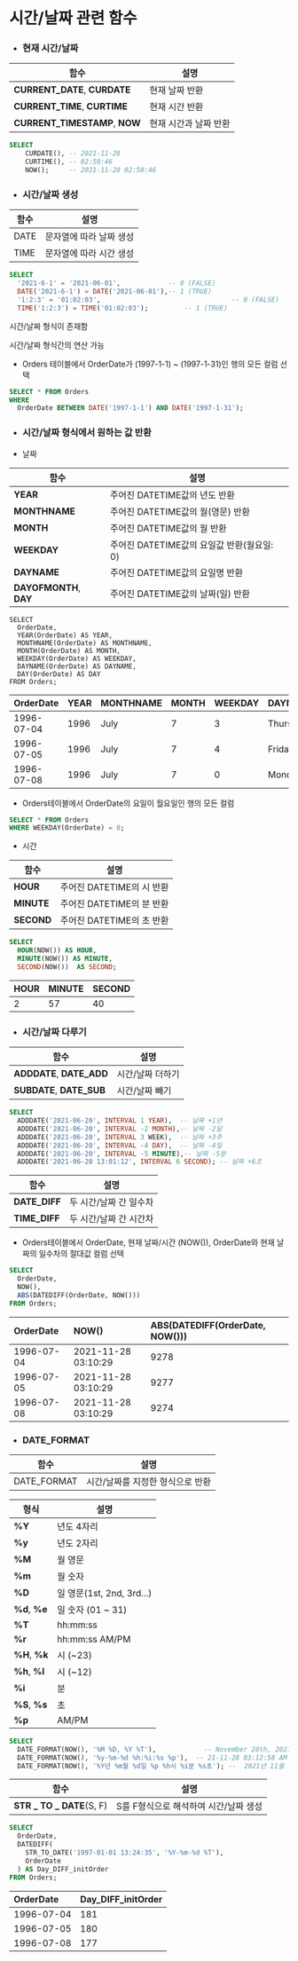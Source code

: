 # 시간/날짜 관련 함수

- ### 현재 시간/날짜

| 함수                           | 설명                  |
| ------------------------------ | --------------------- |
| **CURRENT_DATE**, **CURDATE**  | 현재 날짜 반환        |
| **CURRENT_TIME**, **CURTIME**  | 현재 시간 반환        |
| **CURRENT_TIMESTAMP**, **NOW** | 현재 시간과 날짜 반환 |

```sql
SELECT 
	CURDATE(), -- 2021-11-28
	CURTIME(), -- 02:50:46
	NOW();     -- 2021-11-28 02:50:46
```



- ### 시간/날짜 생성

| 함수 | 설명                    |
| ---- | ----------------------- |
| DATE | 문자열에 따라 날짜 생성 |
| TIME | 문자열에 따라 시간 생성 |

```sql
SELECT
  '2021-6-1' = '2021-06-01',            -- 0 (FALSE)
  DATE('2021-6-1') = DATE('2021-06-01'),-- 1 (TRUE)
  '1:2:3' = '01:02:03',									-- 0 (FALSE)
  TIME('1:2:3') = TIME('01:02:03');			-- 1 (TRUE)
```

시간/날짜 형식이 존재함

시간/날짜 형식간의 연산 가능

- Orders 테이블에서 OrderDate가 (1997-1-1) ~ (1997-1-31)인  행의 모든 컬럼 선택

```sql
SELECT * FROM Orders
WHERE
  OrderDate BETWEEN DATE('1997-1-1') AND DATE('1997-1-31');
```



- ### 시간/날짜 형식에서 원하는 값 반환

- 날짜

| 함수                    | 설명                                       |
| ----------------------- | ------------------------------------------ |
| **YEAR**                | 주어진 DATETIME값의 년도 반환              |
| **MONTHNAME**           | 주어진 DATETIME값의 월(영문) 반환          |
| **MONTH**               | 주어진 DATETIME값의 월 반환                |
| **WEEKDAY**             | 주어진 DATETIME값의 요일값 반환(월요일: 0) |
| **DAYNAME**             | 주어진 DATETIME값의 요일명 반환            |
| **DAYOFMONTH**, **DAY** | 주어진 DATETIME값의 날짜(일) 반환          |

```mysql
SELECT
  OrderDate,
  YEAR(OrderDate) AS YEAR,
  MONTHNAME(OrderDate) AS MONTHNAME,
  MONTH(OrderDate) AS MONTH,
  WEEKDAY(OrderDate) AS WEEKDAY,
  DAYNAME(OrderDate) AS DAYNAME,
  DAY(OrderDate) AS DAY
FROM Orders;
```

| OrderDate  | YEAR | MONTHNAME | MONTH | WEEKDAY | DAYNAME  | DAY  |
| :--------- | :--- | :-------- | :---- | :------ | :------- | :--- |
| 1996-07-04 | 1996 | July      | 7     | 3       | Thursday | 4    |
| 1996-07-05 | 1996 | July      | 7     | 4       | Friday   | 5    |
| 1996-07-08 | 1996 | July      | 7     | 0       | Monday   | 8    |



- Orders테이블에서 OrderDate의 요일이 월요일인 행의 모든 컬럼

```sql
SELECT * FROM Orders
WHERE WEEKDAY(OrderDate) = 0;
```



- 시간

| 함수       | 설명                      |
| ---------- | ------------------------- |
| **HOUR**   | 주어진 DATETIME의 시 반환 |
| **MINUTE** | 주어진 DATETIME의 분 반환 |
| **SECOND** | 주어진 DATETIME의 초 반환 |

```Sql
SELECT
  HOUR(NOW()) AS HOUR,
  MINUTE(NOW()) AS MINUTE,
  SECOND(NOW())  AS SECOND;
```

| HOUR | MINUTE | SECOND |
| :--- | :----- | :----- |
| 2    | 57     | 40     |



- ### 시간/날짜 다루기

| 함수                      | 설명             |
| ------------------------- | ---------------- |
| **ADDDATE**, **DATE_ADD** | 시간/날짜 더하기 |
| **SUBDATE**, **DATE_SUB** | 시간/날짜 빼기   |

```sql
SELECT 
  ADDDATE('2021-06-20', INTERVAL 1 YEAR),  -- 날짜 +1년
  ADDDATE('2021-06-20', INTERVAL -2 MONTH),-- 날짜 -2달
  ADDDATE('2021-06-20', INTERVAL 3 WEEK),  -- 날짜 +3주
  ADDDATE('2021-06-20', INTERVAL -4 DAY),  -- 날짜 -4일
  ADDDATE('2021-06-20', INTERVAL -5 MINUTE),-- 날짜 -5분
  ADDDATE('2021-06-20 13:01:12', INTERVAL 6 SECOND); -- 날짜 +6초
```



| 함수          | 설명                   |
| ------------- | ---------------------- |
| **DATE_DIFF** | 두 시간/날짜 간 일수차 |
| **TIME_DIFF** | 두 시간/날짜 간 시간차 |



- Orders테이블에서 OrderDate, 현재 날짜/시간 (NOW()), OrderDate와 현재 날짜의 일수차의 절대값 컬럼 선택

```sql
SELECT
  OrderDate,
  NOW(),
  ABS(DATEDIFF(OrderDate, NOW()))
FROM Orders;
```

| OrderDate  | NOW()               | ABS(DATEDIFF(OrderDate, NOW())) |
| :--------- | :------------------ | :------------------------------ |
| 1996-07-04 | 2021-11-28 03:10:29 | 9278                            |
| 1996-07-05 | 2021-11-28 03:10:29 | 9277                            |
| 1996-07-08 | 2021-11-28 03:10:29 | 9274                            |



- ### DATE_FORMAT

| 함수        | 설명                             |
| ----------- | -------------------------------- |
| DATE_FORMAT | 시간/날짜를 지정한 형식으로 반환 |

| 형식           | 설명                      |
| -------------- | ------------------------- |
| **%Y**         | 년도 4자리                |
| **%y**         | 년도 2자리                |
| **%M**         | 월 영문                   |
| **%m**         | 월 숫자                   |
| **%D**         | 일 영문(1st, 2nd, 3rd...) |
| **%d**, **%e** | 일 숫자 (01 ~ 31)         |
| **%T**         | hh:mm:ss                  |
| **%r**         | hh:mm:ss AM/PM            |
| **%H**, **%k** | 시 (~23)                  |
| **%h**, **%l** | 시 (~12)                  |
| **%i**         | 분                        |
| **%S**, **%s** | 초                        |
| **%p**         | AM/PM                     |

```sql
SELECT
  DATE_FORMAT(NOW(), '%M %D, %Y %T'),     		 -- November 28th, 2021 03:12:58
  DATE_FORMAT(NOW(), '%y-%m-%d %h:%i:%s %p'),  -- 21-11-28 03:12:58 AM
  DATE_FORMAT(NOW(), '%Y년 %m월 %d일 %p %h시 %i분 %s초'); -- 	2021년 11월 28일 AM 03시 12분 58초
```



| 함수                      | 설명                                  |
| ------------------------- | ------------------------------------- |
| **STR _ TO _ DATE**(S, F) | S를 F형식으로 해석하여 시간/날짜 생성 |

```sql
SELECT
  OrderDate,
  DATEDIFF(
    STR_TO_DATE('1997-01-01 13:24:35', '%Y-%m-%d %T'),
    OrderDate
  ) AS Day_DIFF_initOrder
FROM Orders;
```

| OrderDate  | Day_DIFF_initOrder |
| :--------- | :----------------- |
| 1996-07-04 | 181                |
| 1996-07-05 | 180                |
| 1996-07-08 | 177                |